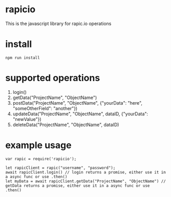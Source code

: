 # rapicio
This is the javascript library for rapic.io operations

# install
`npm run install`

# supported operations
1) login()
2) getData("ProjectName", "ObjectName")
3) postData("ProjectName", "ObjectName", {"yourData": "here", "someOtherField": "another"})
4) updateData("ProjectName", "ObjectName", dataID, {"yourData": "newValue"})
5) deleteData("ProjectName", "ObjectName", dataID)

# example usage
```
var rapic = require('rapicio');

let rapicClient = rapic("username", "password");
await rapicClient.login() // login returns a promise, either use it in a async func or use .then()
let myData = await rapicClient.getData("ProjectName", "ObjectName") // getData returns a promise, either use it in a async func or use .then()
```
